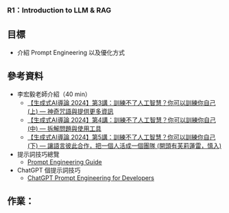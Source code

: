 ### R1：Introduction to LLM & RAG

## **目標**
- 介紹 Prompt Engineering 以及優化方式

## **參考資料**
- 李宏毅老師介紹（40 min）
  - [【生成式AI導論 2024】第3講：訓練不了人工智慧？你可以訓練你自己 (上) — 神奇咒語與提供更多資訊](https://www.youtube.com/watch?v=A3Yx35KrSN0)
  - [【生成式AI導論 2024】第4講：訓練不了人工智慧？你可以訓練你自己 (中) — 拆解問題與使用工具](https://www.youtube.com/watch?v=lwe3_x50_uw)
  - [【生成式AI導論 2024】第5講：訓練不了人工智慧？你可以訓練你自己 (下) — 讓語言彼此合作，把一個人活成一個團隊 (開頭有芙莉蓮雷，慎入)](https://www.youtube.com/watch?v=inebiWdQW-4)
- 提示詞技巧總覽
  - [Prompt Engineering Guide](https://www.promptingguide.ai/zh/introduction)
- ChatGPT 個提示詞技巧
  - [ChatGPT Prompt Engineering for Developers](https://learn.deeplearning.ai/courses/chatgpt-prompt-eng/lesson/1/introduction)

## **作業：**
